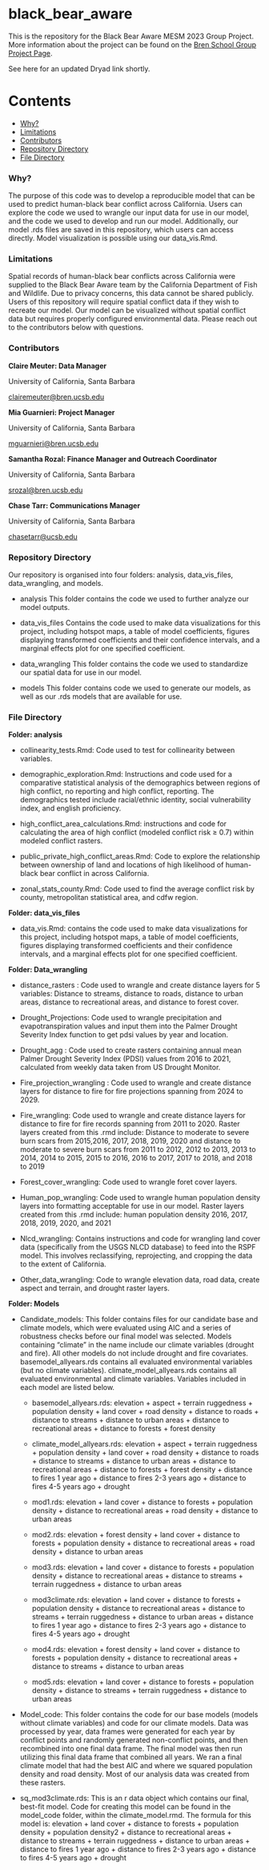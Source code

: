 # black_bear_aware

This is the repository for the Black Bear Aware MESM 2023 Group Project. More information about the project can be found on the [Bren School Group Project Page](https://bren.ucsb.edu/projects/black-bear-aware-predicting-human-black-bear-conflict-likelihood-changing-climate). 

See here for an updated Dryad link shortly. 


Contents
=========

 * [Why?](#why)
 * [Limitations](#Limitations)
 * [Contributors](#contributors)
 * [Repository Directory](#repository-directory)
 * [File Directory](#file-directory)
 

### Why?
The purpose of this code was to develop a reproducible model that can be used to predict human-black bear conflict across California. Users can explore the code we used to wrangle our input data for use in our model, and the code we used to develop and run our model. Additionally, our model .rds files are saved in this repository, which users can access directly. Model visualization is possible using our data_vis.Rmd.


### Limitations
Spatial records of human-black bear conflicts across California were supplied to the Black Bear Aware team by the California Department of Fish and Wildlife. Due to privacy concerns, this data cannot be shared publicly. Users of this repository will require spatial conflict data if they wish to recreate our model. Our model can be visualized without spatial conflict data but requires properly configured environmental data. Please reach out to the contributors below with questions. 

 
### Contributors
**Claire Meuter: Data Manager**

University of California, Santa Barbara

clairemeuter@bren.ucsb.edu

**Mia Guarnieri: Project Manager**

University of California, Santa Barbara

mguarnieri@bren.ucsb.edu

**Samantha Rozal: Finance Manager and Outreach Coordinator**

University of California, Santa Barbara

srozal@bren.ucsb.edu 

**Chase Tarr: Communications Manager**

University of California, Santa Barbara

chasetarr@ucsb.edu

### Repository Directory  
Our repository is organised into four folders: analysis, data_vis_files, data_wrangling, and models. 

+ analysis
This folder contains the code we used to further analyze our model outputs. 

+ data_vis_files
Contains the code used to make data visualizations for this project, including hotspot maps, a table of model coefficients, figures displaying transformed coefficients and their confidence intervals, and a marginal effects plot for one specified coefficient.

+ data_wrangling
This folder contains the code we used to standardize our spatial data for use in our model. 

+ models 
This folder contains code we used to generate our models, as well as our .rds models that are available for use. 

### File Directory 
**Folder: analysis**

+ collinearity_tests.Rmd: Code used to test for collinearity between variables.

+ demographic_exploration.Rmd: Instructions and code used for a comparative statistical analysis of the demographics between regions of high conflict, no reporting and high conflict, reporting. The demographics tested include racial/ethnic identity, social vulnerability index, and english proficiency.

+ high_conflict_area_calculations.Rmd: instructions and code for calculating the area of high conflict (modeled conflict risk ≥ 0.7) within modeled conflict rasters.

+ public_private_high_conflict_areas.Rmd: Code to explore the relationship between ownership of land and locations of high likelihood of human-black bear conflict in across California. 

+ zonal_stats_county.Rmd: Code used to find the average conflict risk by county, metropolitan statistical area, and cdfw region. 

**Folder: data_vis_files**

+ data_vis.Rmd: contains the code used to make data visualizations for this project, including hotspot maps, a table of model coefficients, figures displaying transformed coefficients and their confidence intervals, and a marginal effects plot for one specified coefficient.

**Folder: Data_wrangling**

+ distance_rasters : Code used to wrangle and create distance layers for 5 variables: Distance to streams, distance to roads, distance to urban areas, distance to recreational areas, and distance to forest cover. 

+ Drought_Projections: Code used to wrangle precipitation and evapotranspiration values and input them into the Palmer Drought Severity Index function to get pdsi values by year and location. 

+ Drought_agg : Code used to create rasters containing annual mean Palmer Drought Severity Index (PDSI) values from 2016 to 2021, calculated from weekly data taken from US Drought Monitor. 

+ Fire_projection_wrangling : Code used to wrangle and create distance layers for distance to fire for fire projections spanning from 2024 to 2029. 

+ Fire_wrangling: Code used to wrangle and create distance layers for distance to fire for fire records spanning from 2011 to 2020. Raster layers created from this .rmd include: Distance to moderate to severe burn scars from 2015,2016, 2017, 2018, 2019, 2020 and distance to moderate to severe burn scars from 2011 to 2012, 2012 to 2013, 2013 to 2014, 2014 to 2015, 2015 to 2016, 2016 to 2017, 2017 to 2018, and 2018 to 2019
 

+ Forest_cover_wrangling: Code used to wrangle foret cover layers. 

+ Human_pop_wrangling: Code used to wrangle human population density layers into formatting acceptable for use in our model. Raster layers created from this .rmd include: human population density 2016, 2017, 2018, 2019, 2020, and 2021

+ Nlcd_wrangling: Contains instructions and code for wrangling land cover data (specifically from the USGS NLCD database) to feed into the RSPF model. This involves reclassifying, reprojecting, and cropping the data to the extent of California.

+ Other_data_wrangling: Code to wrangle elevation data, road data, create aspect and terrain, and drought raster layers. 

**Folder: Models**

+ Candidate_models: This folder contains files for our candidate base and climate models, which were evaluated using AIC and a series of robustness checks before our final model was selected. Models containing “climate” in the name include our climate variables (drought and fire). All other models do not include drought and fire covariates. basemodel_allyears.rds contains all evaluated environmental variables (but no climate variables). climate_model_allyears.rds contains all evaluated environmental and climate variables. Variables included in each model are listed below.
    + basemodel_allyears.rds: elevation + aspect + terrain ruggedness + population density + land cover + road density + distance to roads + distance to streams + distance to urban areas + distance to recreational areas + distance to forests + forest density
      
    + climate_model_allyears.rds: elevation + aspect + terrain ruggedness + population density + land cover + road density + distance to roads + distance to streams + distance to urban areas + distance to recreational areas + distance to forests + forest density + distance to fires 1 year ago + distance to fires 2-3 years ago + distance to fires 4-5 years ago + drought
    + mod1.rds: elevation + land cover + distance to forests + population density + distance to recreational areas + road density + distance to urban areas
    + mod2.rds: elevation + forest density + land cover + distance to forests + population density + distance to recreational areas + road density + distance to urban areas
    + mod3.rds: elevation + land cover + distance to forests + population density + distance to recreational areas + distance to streams + terrain ruggedness + distance to urban areas
    + mod3climate.rds: elevation + land cover + distance to forests + population density + distance to recreational areas + distance to streams + terrain ruggedness + distance to urban areas + distance to fires 1 year ago + distance to fires 2-3 years ago + distance to fires 4-5 years ago + drought
    + mod4.rds: elevation + forest density + land cover + distance to forests + population density + distance to recreational areas + distance to streams + distance to urban areas
    + mod5.rds: elevation + land cover + distance to forests + population density + distance to streams + terrain ruggedness + distance to urban areas

+ Model_code: This folder contains the code for our base models (models without climate variables) and code for our climate models. Data was processed by year, data frames were generated for each year by conflict points and randomly generated non-conflict points, and then recombined into one final data frame. The final model was then run utilizing this final data frame that combined all years. We ran a final climate model that had the best AIC and where we squared population density and road density. Most of our analysis data was created from these rasters. 

+ sq_mod3climate.rds: This is an r data object which contains our final, best-fit model. Code for creating this model can be found in the model_code folder, within the climate_model.rmd. The formula for this model is: elevation + land cover + distance to forests + population density + population density2 +  distance to recreational areas + distance to streams + terrain ruggedness + distance to urban areas + distance to fires 1 year ago + distance to fires 2-3 years ago + distance to fires 4-5 years ago + drought

